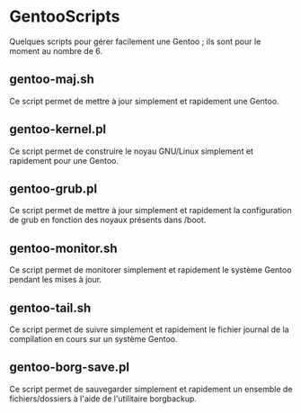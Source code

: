 # GentooScripts
Quelques scripts pour gérer facilement une Gentoo ; ils sont pour le moment au nombre de 6.

## gentoo-maj.sh
Ce script permet de mettre à jour simplement et rapidement une Gentoo.

## gentoo-kernel.pl
Ce script permet de construire le noyau GNU/Linux simplement et rapidement pour une Gentoo.

## gentoo-grub.pl
Ce script permet de mettre à jour simplement et rapidement la configuration de grub en fonction des noyaux présents dans /boot.

## gentoo-monitor.sh
Ce script permet de monitorer simplement et rapidement le système Gentoo pendant les mises à jour.

## gentoo-tail.sh
Ce script permet de suivre simplement et rapidement le fichier journal de la compilation en cours sur un système Gentoo.

## gentoo-borg-save.pl
Ce script permet de sauvegarder simplement et rapidement un ensemble de fichiers/dossiers à l'aide de l'utilitaire borgbackup.
